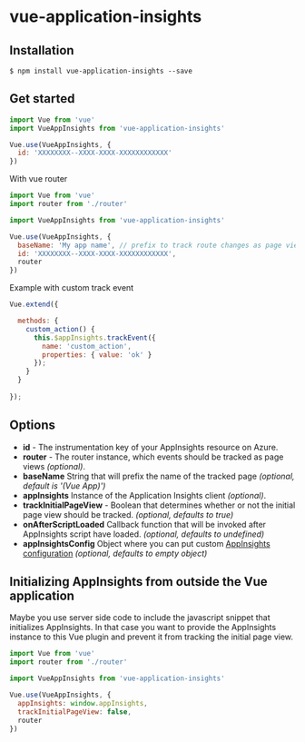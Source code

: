 # vue-application-insights


## Installation


```console
$ npm install vue-application-insights --save
```

## Get started


```js
import Vue from 'vue'
import VueAppInsights from 'vue-application-insights'

Vue.use(VueAppInsights, {
  id: 'XXXXXXXX--XXXX-XXXX-XXXXXXXXXXXX'
})
```

With vue router


```js
import Vue from 'vue'
import router from './router'

import VueAppInsights from 'vue-application-insights'

Vue.use(VueAppInsights, {
  baseName: 'My app name', // prefix to track route changes as page views with AppInsights
  id: 'XXXXXXXX--XXXX-XXXX-XXXXXXXXXXXX',
  router
})
```

Example with custom track event

```js
Vue.extend({

  methods: {
    custom_action() {
      this.$appInsights.trackEvent({
        name: 'custom_action', 
        properties: { value: 'ok' }
      });
    }   
  }
  
});
```

## Options

- **id** - The instrumentation key of your AppInsights resource on Azure.
- **router** - The router instance, which events should be tracked as page views _(optional)_.
- **baseName** String that will prefix the name of the tracked page _(optional, default is '(Vue App)')_
- **appInsights** Instance of the Application Insights client  _(optional)_.
- **trackInitialPageView** - Boolean that determines whether or not the initial page view should be tracked. _(optional, defaults to true)_
- **onAfterScriptLoaded** Callback function that will be invoked after AppInsights script have loaded. _(optional, defaults to undefined)_
- **appInsightsConfig** Object where you can put custom [AppInsights configuration](https://github.com/microsoft/ApplicationInsights-JS#configuration) _(optional, defaults to empty object)_

## Initializing AppInsights from outside the Vue application

Maybe you use server side code to include the javascript snippet that initializes AppInsights. In that case you want to provide the AppInsights instance to this Vue plugin and prevent it from tracking the initial page view.

```js
import Vue from 'vue'
import router from './router'

import VueAppInsights from 'vue-application-insights'

Vue.use(VueAppInsights, {
  appInsights: window.appInsights,
  trackInitialPageView: false,
  router
})
```
